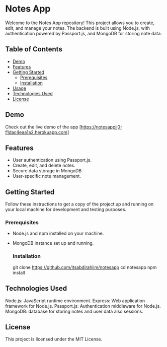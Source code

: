 
# Notes App

Welcome to the Notes App repository! This project allows you to create, edit, and manage your notes. The backend is built using Node.js, with authentication powered by Passport.js, and MongoDB for storing note data.

## Table of Contents

- [Demo](#demo)
- [Features](#features)
- [Getting Started](#getting-started)
  - [Prerequisites](#prerequisites)
  - [Installation](#installation)
- [Usage](#usage)
- [Technologies Used](#technologies-used)
- [License](#license)

## Demo

Check out the live demo of the app [https://notesappjj0-f1dac4eaa1a2.herokuapp.com]

## Features

- User authentication using Passport.js.
- Create, edit, and delete notes.
- Secure data storage in MongoDB.
- User-specific note management.
  

## Getting Started

Follow these instructions to get a copy of the project up and running on your local machine for development and testing purposes.

### Prerequisites

- Node.js and npm installed on your machine.
- MongoDB instance set up and running.

  ### Installation
  git clone https://github.com/itsabdirahiim/notesapp
  cd notesapp
  npm install
## Technologies Used
Node.js: JavaScript runtime environment.
Express: Web application framework for Node.js.
Passport.js: Authentication middleware for Node.js.
MongoDB:  database for storing notes and user data also sessions.
## License
This project is licensed under the MIT License.
